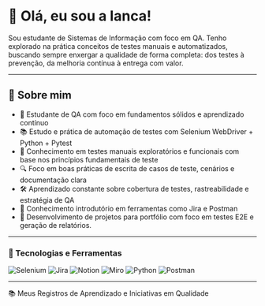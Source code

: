 # 💙 Olá, eu sou a Ianca!

Sou estudante de Sistemas de Informação com foco em QA. Tenho explorado na prática conceitos de testes manuais e automatizados, buscando sempre enxergar a qualidade de forma completa: dos testes à prevenção, da melhoria contínua à entrega com valor.

---

## 📝 Sobre mim

- 🧠 Estudante de QA com foco em fundamentos sólidos e aprendizado contínuo  
- 📚 Estudo e prática de automação de testes com Selenium WebDriver + Python + Pytest  
- 🧩 Conhecimento em testes manuais exploratórios e funcionais com base nos princípios fundamentais de teste  
- 🔍 Foco em boas práticas de escrita de casos de teste, cenários e documentação clara  
- 🛠️ Aprendizado constante sobre cobertura de testes, rastreabilidade e estratégia de QA  
- 📎 Conhecimento introdutório em ferramentas como Jira e Postman
- 🚀 Desenvolvimento de projetos para portfólio com foco em testes E2E e geração de relatórios.

---

### 🧰 Tecnologias e Ferramentas 

<p>
  <img alt="Selenium" src="https://img.shields.io/badge/Selenium-43B02A?style=for-the-badge&logo=selenium&logoColor=white" />
  <img alt="Jira" src="https://img.shields.io/badge/Jira-0052CC?style=for-the-badge&logo=jira&logoColor=white" />
  <img alt="Notion" src="https://img.shields.io/badge/Notion-000000?style=for-the-badge&logo=notion&logoColor=white" />
  <img alt="Miro" src="https://img.shields.io/badge/Miro-050038?style=for-the-badge&logo=miro&logoColor=white" />
  <img alt="Python" src="https://img.shields.io/badge/Python-3776AB?style=for-the-badge&logo=python&logoColor=white" />
  <img alt="Postman" src="https://img.shields.io/badge/Postman-FF6C37?style=for-the-badge&logo=postman&logoColor=white" />
</p>

---

📚 Meus Registros de Aprendizado e Iniciativas em Qualidade









